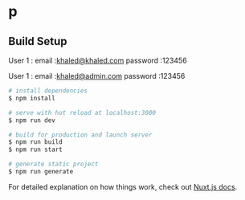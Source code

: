 # p

## Build Setup

User 1 :
email :khaled@khaled.com
password :123456


User 1 :
email :khaled@admin.com
password :123456




```bash
# install dependencies
$ npm install

# serve with hot reload at localhost:3000
$ npm run dev

# build for production and launch server
$ npm run build
$ npm run start

# generate static project
$ npm run generate
```

For detailed explanation on how things work, check out [Nuxt.js docs](https://nuxtjs.org).
